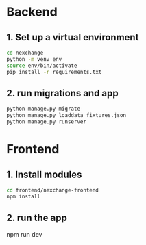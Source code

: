 # Backend

## 1. Set up a virtual environment

```sh
cd nexchange
python -m venv env
source env/bin/activate
pip install -r requirements.txt
```

## 2. run migrations and app

```sh
python manage.py migrate
python manage.py loaddata fixtures.json
python manage.py runserver
```

# Frontend

## 1. Install modules

```sh
cd frontend/nexchange-frontend
npm install
```

## 2. run the app
npm run dev